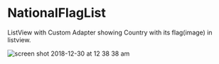 # NationalFlagList
ListView with Custom Adapter showing Country with its flag(image) in listview.

![screen shot 2018-12-30 at 12 38 38 am](https://user-images.githubusercontent.com/12076196/50545521-673f9e80-0bcb-11e9-85b9-01493ca2e8e5.png)
